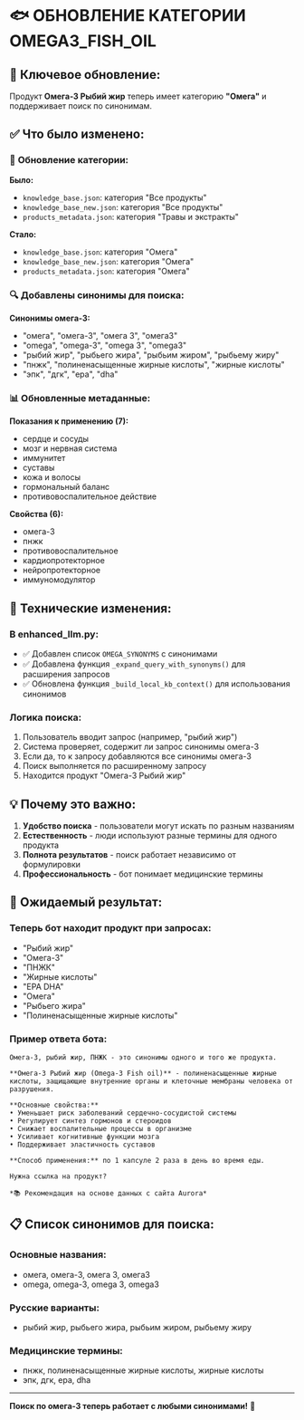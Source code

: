 # 🐟 ОБНОВЛЕНИЕ КАТЕГОРИИ OMEGA3_FISH_OIL

## 🎯 **Ключевое обновление:**
Продукт **Омега-3 Рыбий жир** теперь имеет категорию **"Омега"** и поддерживает поиск по синонимам.

## ✅ **Что было изменено:**

### 📝 **Обновление категории:**

**Было:**
- `knowledge_base.json`: категория "Все продукты"
- `knowledge_base_new.json`: категория "Все продукты"  
- `products_metadata.json`: категория "Травы и экстракты"

**Стало:**
- `knowledge_base.json`: категория "Омега"
- `knowledge_base_new.json`: категория "Омега"
- `products_metadata.json`: категория "Омега"

### 🔍 **Добавлены синонимы для поиска:**

**Синонимы омега-3:**
- "омега", "омега-3", "омега 3", "омега3"
- "omega", "omega-3", "omega 3", "omega3"
- "рыбий жир", "рыбьего жира", "рыбьим жиром", "рыбьему жиру"
- "пнжк", "полиненасыщенные жирные кислоты", "жирные кислоты"
- "эпк", "дгк", "epa", "dha"

### 📊 **Обновленные метаданные:**

**Показания к применению (7):**
- сердце и сосуды
- мозг и нервная система
- иммунитет
- суставы
- кожа и волосы
- гормональный баланс
- противовоспалительное действие

**Свойства (6):**
- омега-3
- пнжк
- противовоспалительное
- кардиопротекторное
- нейропротекторное
- иммуномодулятор

## 🔧 **Технические изменения:**

### **В enhanced_llm.py:**
- ✅ Добавлен список `OMEGA_SYNONYMS` с синонимами
- ✅ Добавлена функция `_expand_query_with_synonyms()` для расширения запросов
- ✅ Обновлена функция `_build_local_kb_context()` для использования синонимов

### **Логика поиска:**
1. Пользователь вводит запрос (например, "рыбий жир")
2. Система проверяет, содержит ли запрос синонимы омега-3
3. Если да, то к запросу добавляются все синонимы омега-3
4. Поиск выполняется по расширенному запросу
5. Находится продукт "Омега-3 Рыбий жир"

## 💡 **Почему это важно:**

1. **Удобство поиска** - пользователи могут искать по разным названиям
2. **Естественность** - люди используют разные термины для одного продукта
3. **Полнота результатов** - поиск работает независимо от формулировки
4. **Профессиональность** - бот понимает медицинские термины

## 🔄 **Ожидаемый результат:**

### **Теперь бот находит продукт при запросах:**
- "Рыбий жир"
- "Омега-3"
- "ПНЖК"
- "Жирные кислоты"
- "EPA DHA"
- "Омега"
- "Рыбьего жира"
- "Полиненасыщенные жирные кислоты"

### **Пример ответа бота:**
```
Омега-3, рыбий жир, ПНЖК - это синонимы одного и того же продукта.

**Омега-3 Рыбий жир (Omega-3 Fish oil)** - полиненасыщенные жирные кислоты, защищающие внутренние органы и клеточные мембраны человека от разрушения.

**Основные свойства:**
• Уменьшает риск заболеваний сердечно-сосудистой системы
• Регулирует синтез гормонов и стероидов
• Снижает воспалительные процессы в организме
• Усиливает когнитивные функции мозга
• Поддерживает эластичность суставов

**Способ применения:** по 1 капсуле 2 раза в день во время еды.

Нужна ссылка на продукт?

*📚 Рекомендация на основе данных с сайта Aurora*
```

## 📋 **Список синонимов для поиска:**

### **Основные названия:**
- омега, омега-3, омега 3, омега3
- omega, omega-3, omega 3, omega3

### **Русские варианты:**
- рыбий жир, рыбьего жира, рыбьим жиром, рыбьему жиру

### **Медицинские термины:**
- пнжк, полиненасыщенные жирные кислоты, жирные кислоты
- эпк, дгк, epa, dha

---

**Поиск по омега-3 теперь работает с любыми синонимами!** 🚀





